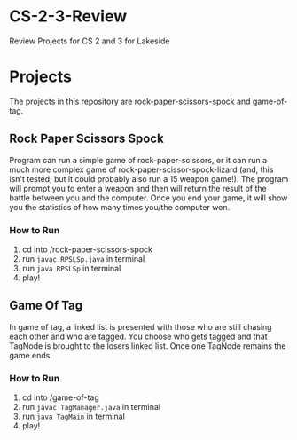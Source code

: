 # CS-2-3-Review

Review Projects for CS 2 and 3 for Lakeside

# Projects

The projects in this repository are rock-paper-scissors-spock and game-of-tag.

## Rock Paper Scissors Spock

Program can run a simple game of rock-paper-scissors, or it can run a much more complex game of rock-paper-scissor-spock-lizard (and, this isn't tested, but it could probably also run a 15 weapon game!). The program will prompt you to enter a weapon and then will return the result of the battle between you and the computer. Once you end your game, it will show you the statistics of how many times you/the computer won.

### How to Run

1. cd into /rock-paper-scissors-spock
2. run `javac RPSLSp.java` in terminal
3. run `java RPSLSp` in terminal
4. play!

## Game Of Tag

In game of tag, a linked list is presented with those who are still chasing each other and who are tagged. You choose who gets tagged and that TagNode is brought to the losers linked list. Once one TagNode remains the game ends. 

### How to Run

1. cd into /game-of-tag
2. run `javac TagManager.java` in terminal 
3. run `java TagMain` in terminal
4. play!
